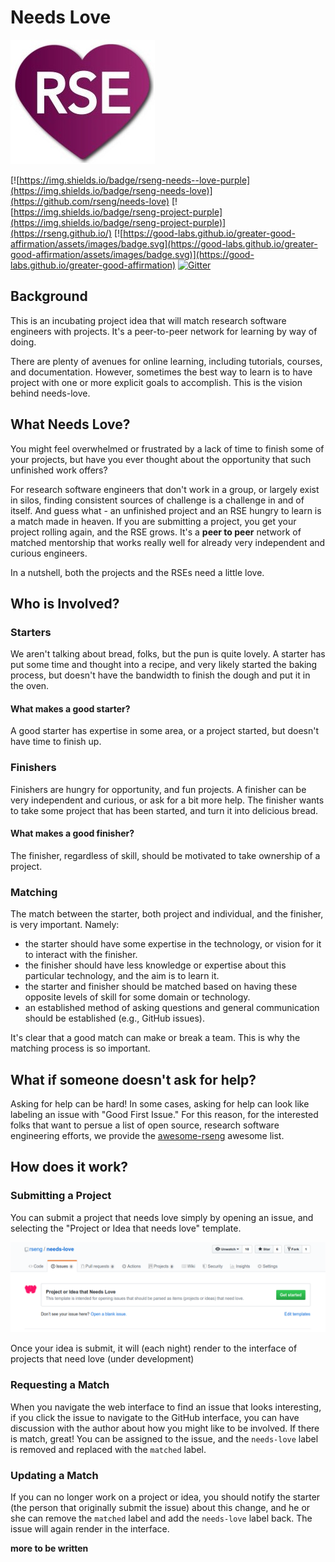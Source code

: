 # Needs Love

![img/needs-love.jpg](img/needs-love.jpg)

[![https://img.shields.io/badge/rseng-needs--love-purple](https://img.shields.io/badge/rseng-needs-love)](https://github.com/rseng/needs-love)
[![https://img.shields.io/badge/rseng-project-purple](https://img.shields.io/badge/rseng-project-purple)](https://rseng.github.io/) [![https://good-labs.github.io/greater-good-affirmation/assets/images/badge.svg](https://good-labs.github.io/greater-good-affirmation/assets/images/badge.svg)](https://good-labs.github.io/greater-good-affirmation) [![Gitter](https://badges.gitter.im/rseng/community.svg)](https://gitter.im/rseng/community?utm_source=badge&utm_medium=badge&utm_campaign=pr-badge)

## Background

This is an incubating project idea that will match research software engineers
with projects. It's a peer-to-peer network for learning by way of doing.

There are plenty of avenues for online learning, including tutorials, courses,
and documentation. However, sometimes the best way to learn is to have project
with one or more explicit goals to accomplish. This is the vision behind needs-love.

## What Needs Love?

You might feel overwhelmed or frustrated by a lack of time to finish
some of your projects, but have you ever thought about the opportunity
that such unfinished work offers?

For research software engineers that don't work in a group, or largely
exist in silos, finding consistent sources of challenge is a challenge
in and of itself. And guess what - an unfinished project and an RSE
hungry to learn is a match made in heaven. If you are submitting a project,
you get your project rolling again, and the RSE grows. 
It's a **peer to peer** network of matched mentorship that works really well 
for already very independent and curious engineers. 

In a nutshell, both the projects and the RSEs need a little love.

## Who is Involved?

### Starters

We aren't talking about bread, folks, but the pun is quite lovely. A starter
has put some time and thought into a recipe, and very likely started the baking
process, but doesn't have the bandwidth to finish the dough and put it in the oven.

#### What makes a good starter?

A good starter has expertise in some area, or a project started, but doesn't have time to finish up.

### Finishers

Finishers are hungry for opportunity, and fun projects. A finisher can be
very independent and curious, or ask for a bit more help. The finisher wants
to take some project that has been started, and turn it into delicious bread.

#### What makes a good finisher?

The finisher, regardless of skill, should be motivated to take ownership of a project.

### Matching

The match between the starter, both project and individual, and the finisher,
is very important. Namely:

 - the starter should have some expertise in the technology, or vision for it to interact with the finisher.
 - the finisher should have less knowledge or expertise about this particular technology, and the aim is to learn it.
 - the starter and finisher should be matched based on having these opposite levels of skill for some domain or technology.
 - an established method of asking questions and general communication should be established (e.g., GitHub issues).

It's clear that a good match can make or break a team. This is why the matching process is so important.

## What if someone doesn't ask for help?

Asking for help can be hard! In some cases, asking for help can look like labeling
an issue with "Good First Issue." For this reason, for the interested folks that want to
persue a list of open source, research software engineering efforts, we provide the 
[awesome-rseng](https://github.com/rseng/awesome-rseng) awesome list.

## How does it work?

### Submitting a Project

You can submit a project that needs love simply by opening an issue, and selecting
the "Project or Idea that needs love" template.

![img/needs-love-template.png](img/needs-love-template.png) 

Once your idea is submit, it will (each night) render to the interface of
projects that need love (under development)

### Requesting a Match

When you navigate the web interface to find an issue that looks interesting,
if you click the issue to navigate to the GitHub interface, you can have discussion
with the author about how you might like to be involved. If there is match, great!
You can be assigned to the issue, and the `needs-love` label is removed
and replaced with the `matched` label. 

### Updating a Match

If you can no longer work on a project or idea, you should notify the starter 
(the person that originally submit the issue) about this change, and he or she
can remove the `matched` label and add the `needs-love` label back. The issue
will again render in the interface.

**more to be written**
